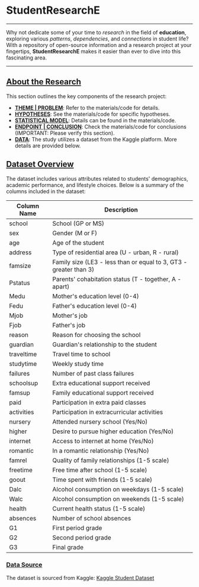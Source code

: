 # StudentResearchE

---

Why not dedicate some of your time to *research* in the field of **education**, exploring various *patterns*, *dependencies*, and *connections* in student life? With a repository of open-source information and a research project at your fingertips, **StudentResearchE** makes it easier than ever to dive into this fascinating area.

---

## [About the Research](pplx://action/followup)

This section outlines the key components of the research project:

- **[THEME | PROBLEM](pplx://action/followup)**: Refer to the materials/code for details.
- **[HYPOTHESES](pplx://action/followup)**: See the materials/code for specific hypotheses.
- **[STATISTICAL MODEL](pplx://action/followup)**: Details can be found in the materials/code.
- **[ENDPOINT | CONCLUSION](pplx://action/followup)**: Check the materials/code for conclusions (IMPORTANT: Please verify this section).
- **[DATA](pplx://action/followup)**: The study utilizes a dataset from the Kaggle platform. More details are provided below.

## [Dataset Overview](pplx://action/followup)

The dataset includes various attributes related to students' demographics, academic performance, and lifestyle choices. Below is a summary of the columns included in the dataset:

| Column Name        | Description                                                                 |
|--------------------|-----------------------------------------------------------------------------|
| school             | School (GP or MS)                                                          |
| sex                | Gender (M or F)                                                            |
| age                | Age of the student                                                          |
| address            | Type of residential area (U - urban, R - rural)                           |
| famsize            | Family size (LE3 - less than or equal to 3, GT3 - greater than 3)        |
| Pstatus            | Parents' cohabitation status (T - together, A - apart)                    |
| Medu               | Mother's education level (0-4)                                             |
| Fedu               | Father's education level (0-4)                                             |
| Mjob               | Mother's job                                                                |
| Fjob               | Father's job                                                                |
| reason             | Reason for choosing the school                                             |
| guardian           | Guardian's relationship to the student                                      |
| traveltime         | Travel time to school                                                      |
| studytime          | Weekly study time                                                           |
| failures           | Number of past class failures                                               |
| schoolsup          | Extra educational support received                                          |
| famsup             | Family educational support received                                         |
| paid               | Participation in extra paid classes                                         |
| activities         | Participation in extracurricular activities                                  |
| nursery            | Attended nursery school (Yes/No)                                           |
| higher             | Desire to pursue higher education (Yes/No)                                  |
| internet           | Access to internet at home (Yes/No)                                        |
| romantic           | In a romantic relationship (Yes/No)                                        |
| famrel             | Quality of family relationships (1-5 scale)                                 |
| freetime           | Free time after school (1-5 scale)                                         |
| goout              | Time spent with friends (1-5 scale)                                        |
| Dalc               | Alcohol consumption on weekdays (1-5 scale)                                |
| Walc               | Alcohol consumption on weekends (1-5 scale)                                |
| health             | Current health status (1-5 scale)                                          |
| absences           | Number of school absences                                                   |
| G1                 | First period grade                                                          |
| G2                 | Second period grade                                                         |
| G3                 | Final grade                                                                |

### [Data Source](pplx://action/followup)
The dataset is sourced from Kaggle: [Kaggle Student Dataset](https://www.kaggle.com/datasets/krishnaarora14/student-dataset)

